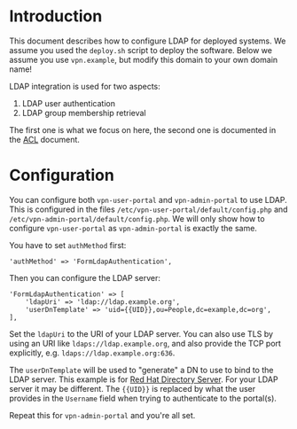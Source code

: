# Introduction

This document describes how to configure LDAP for deployed systems. We assume 
you used the `deploy.sh` script to deploy the software. Below we assume you 
use `vpn.example`, but modify this domain to your own domain name!

LDAP integration is used for two aspects:

1. LDAP user authentication
2. LDAP group membership retrieval

The first one is what we focus on here, the second one is documented in the 
[ACL](ACL.md) document.

# Configuration

You can configure both `vpn-user-portal` and `vpn-admin-portal` to use LDAP. 
This is configured in the files `/etc/vpn-user-portal/default/config.php` and
`/etc/vpn-admin-portal/default/config.php`. We will only show how to configure
`vpn-user-portal` as `vpn-admin-portal` is exactly the same.

You have to set `authMethod` first:

    'authMethod' => 'FormLdapAuthentication',

Then you can configure the LDAP server:

    'FormLdapAuthentication' => [
        'ldapUri' => 'ldap://ldap.example.org',
        'userDnTemplate' => 'uid={{UID}},ou=People,dc=example,dc=org',
    ],

Set the `ldapUri` to the URI of your LDAP server. You can also use TLS by 
using an URI like `ldaps://ldap.example.org`, and also provide the TCP port 
explicitly, e.g. `ldaps://ldap.example.org:636`. 

The `userDnTemplate` will be used to "generate" a DN to use to bind to the 
LDAP server. This example is for 
[Red Hat Directory Server](https://www.redhat.com/en/technologies/cloud-computing/directory-server). 
For your LDAP server it may be different. The `{{UID}}` is replaced by what the user
provides in the `Username` field when trying to authenticate to the portal(s).

Repeat this for `vpn-admin-portal` and you're all set.
